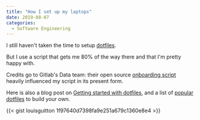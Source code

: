 ```yaml
---
title: "How I set up my laptops"
date: 2019-08-07
categories:
  - Software Engineering
---
```


I still haven't taken the time to setup [dotfiles](https://www.quora.com/What-are-dotfiles).

But I use a script that gets me 80% of the way there and that I'm pretty happy with.

Credits go to Gitlab's Data team: their open source [onboarding script](https://gitlab.com/gitlab-data/analytics/blob/master/admin/onboarding_script.sh) heavily influenced my script in its present form.

Here is also a blog post on [Getting started with dotfiles](https://medium.com/@webprolific/getting-started-with-dotfiles-43c3602fd789#.u0sci0q71), and a list of [popular dotfiles](https://dotfiles.github.io/) to build your own.

{{< gist louisguitton 1f97640d7398fa9e251a679c1360e8e4 >}}
